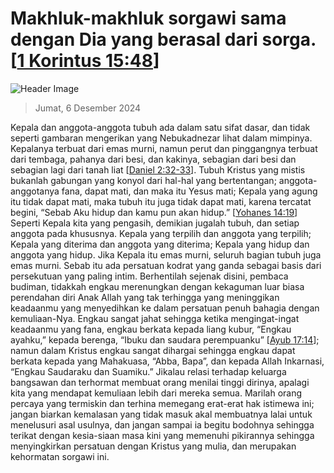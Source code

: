 
# Makhluk-makhluk sorgawi sama dengan Dia yang berasal dari sorga. [[1 Korintus 15:48](http://alkitab.sabda.org/?1%20Korintus%2015:48)]

![Header Image](https://alkitab.app/slice/sunrise.jpg)

> Jumat, 6 Desember 2024

Kepala dan anggota-anggota tubuh ada dalam satu sifat dasar, dan tidak seperti gambaran mengerikan yang Nebukadnezar lihat dalam mimpinya. Kepalanya terbuat dari emas murni, namun perut dan pinggangnya terbuat dari tembaga, pahanya dari besi, dan kakinya, sebagian dari besi dan sebagian lagi dari tanah liat [[Daniel 2:32-33](http://alkitab.sabda.org/?Daniel%202:32-33)]. Tubuh Kristus yang mistis bukanlah gabungan yang konyol dari hal-hal yang bertentangan; anggota-anggotanya fana, dapat mati, dan maka itu Yesus mati; Kepala yang agung itu tidak dapat mati, maka tubuh itu juga tidak dapat mati, karena tercatat begini, “Sebab Aku hidup dan kamu pun akan hidup.” [[Yohanes 14:19](http://alkitab.sabda.org/?Yohanes%2014:19)] Seperti Kepala kita yang pengasih, demikian jugalah tubuh, dan setiap anggota pada khususnya. Kepala yang terpilih dan anggota yang terpilih; Kepala yang diterima dan anggota yang diterima; Kepala yang hidup dan anggota yang hidup. Jika Kepala itu emas murni, seluruh bagian tubuh juga emas murni. Sebab itu ada persatuan kodrat yang ganda sebagai basis dari persekutuan yang paling intim. Berhentilah sejenak disini, pembaca budiman, tidakkah engkau merenungkan dengan kekaguman luar biasa perendahan diri Anak Allah yang tak terhingga yang meninggikan keadaanmu yang menyedihkan ke dalam persatuan penuh bahagia dengan kemuliaan-Nya. Engkau sangat jahat sehingga ketika mengingat-ingat keadaanmu yang fana, engkau berkata kepada liang kubur, “Engkau ayahku,” kepada berenga, “Ibuku dan saudara perempuanku” [[Ayub 17:14](http://alkitab.sabda.org/?Ayub%2017:14)]; namun dalam Kristus engkau sangat dihargai sehingga engkau dapat berkata kepada yang Mahakuasa, “Abba, Bapa”, dan kepada Allah Inkarnasi, “Engkau Saudaraku dan Suamiku.” Jikalau relasi terhadap keluarga bangsawan dan terhormat membuat orang menilai tinggi dirinya, apalagi kita yang mendapat kemuliaan lebih dari mereka semua. Marilah orang percaya yang termiskin dan terhina memegang erat-erat hak istimewa ini; jangan biarkan kemalasan yang tidak masuk akal membuatnya lalai untuk menelusuri asal usulnya, dan jangan sampai ia begitu bodohnya sehingga terikat dengan kesia-siaan masa kini yang memenuhi pikirannya sehingga menyingkirkan persatuan dengan Kristus yang mulia, dan merupakan kehormatan sorgawi ini.
    
